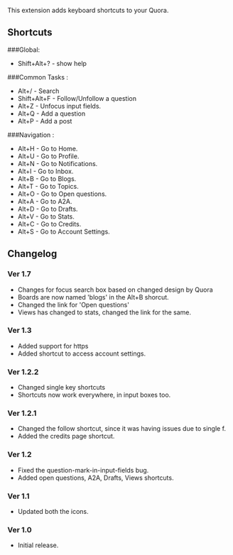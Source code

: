 This extension adds keyboard shortcuts to your Quora.

## Shortcuts 
###Global:
* Shift+Alt+? - show help

###Common Tasks :
* Alt+/ - Search
* Shift+Alt+F - Follow/Unfollow a question
* Alt+Z - Unfocus input fields.
* Alt+Q - Add a question
* Alt+P - Add a post

###Navigation :
* Alt+H - Go to Home.
* Alt+U - Go to Profile.
* Alt+N - Go to Notifications.
* Alt+I - Go to Inbox.
* Alt+B - Go to Blogs.
* Alt+T - Go to Topics.
* Alt+O - Go to Open questions.
* Alt+A - Go to A2A.
* Alt+D - Go to Drafts.
* Alt+V - Go to Stats.
* Alt+C - Go to Credits.
* Alt+S - Go to Account Settings.

## Changelog
### Ver 1.7
* Changes for focus search box based on changed design by Quora
* Boards are now named 'blogs' in the Alt+B shorcut.
* Changed the link for 'Open questions'
* Views has changed to stats, changed the link for the same.

### Ver 1.3
* Added support for https
* Added shortcut to access account settings.

### Ver 1.2.2
* Changed single key shortcuts
* Shortcuts now work everywhere, in input boxes too.

### Ver 1.2.1
* Changed the follow shortcut, since it was having issues due to single f.
* Added the credits page shortcut.

### Ver 1.2
* Fixed the question-mark-in-input-fields bug.
* Added open questions, A2A, Drafts, Views shortcuts.

### Ver 1.1
* Updated both the icons.

### Ver 1.0
* Initial release.

